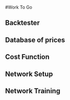 #Work To Go

## Backtester

## Database of prices

## Cost Function

## Network Setup

## Network Training
